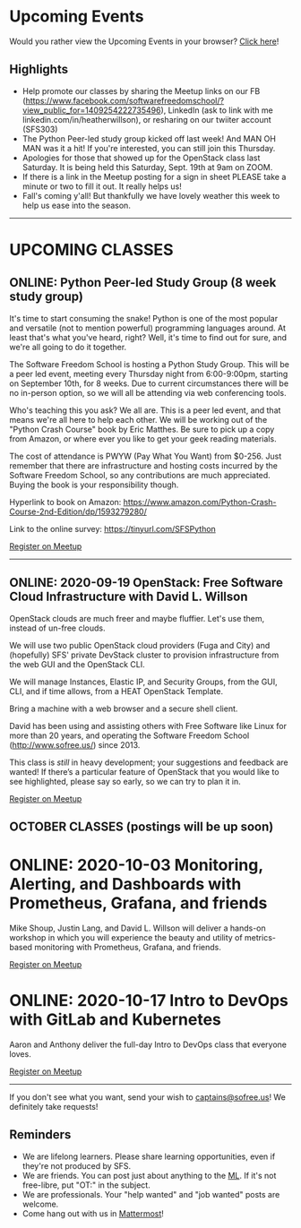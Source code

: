 # Upcoming Events

Would you rather view the Upcoming Events in your browser? [Click here](https://gitlab.com/sofreeus/sofreeus/blob/master/upcoming-events.md)!


## Highlights

* Help promote our classes by sharing the Meetup links on our FB (https://www.facebook.com/softwarefreedomschool/?view_public_for=1409254222735496), LinkedIn (ask to link with me linkedin.com/in/heatherwillson), or resharing on our twiiter account (SFS303)
* The Python Peer-led study group kicked off last week!  And MAN OH MAN was it a hit!  If you're interested, you can still join this Thursday.
* Apologies for those that showed up for the OpenStack class last Saturday.  It is being held this Saturday, Sept. 19th at 9am on ZOOM.
* If there is a link in the Meetup posting for a sign in sheet PLEASE take a minute or two to fill it out.  It really helps us!
* Fall's coming y'all!  But thankfully we have lovely weather this week to help us ease into the season. 

---

# UPCOMING CLASSES


## ONLINE: Python Peer-led Study Group (8 week study group)

It's time to start consuming the snake! Python is one of the most popular and versatile (not to mention powerful) programming languages around. At least that's what you've heard, right? Well, it's time to find out for sure, and we're all going to do it together.

The Software Freedom School is hosting a Python Study Group. This will be a peer led event, meeting every Thursday night from 6:00-9:00pm, starting on September 10th, for 8 weeks. Due to current circumstances there will be no in-person option, so we will all be attending via web conferencing tools.

Who's teaching this you ask? We all are. This is a peer led event, and that means we're all here to help each other. We will be working out of the "Python Crash Course" book by Eric Matthes. Be sure to pick up a copy from Amazon, or where ever you like to get your geek reading materials.

The cost of attendance is PWYW (Pay What You Want) from $0-256. Just remember that there are infrastructure and hosting costs incurred by the Software Freedom School, so any contributions are much appreciated. Buying the book is your responsibility though.

Hyperlink to book on Amazon: https://www.amazon.com/Python-Crash-Course-2nd-Edition/dp/1593279280/

Link to the online survey: https://tinyurl.com/SFSPython

[Register on Meetup](https://www.meetup.com/sofreeus/events/rjrlxrybcmbwb/)

---

## ONLINE: 2020-09-19 OpenStack: Free Software Cloud Infrastructure with David L. Willson

OpenStack clouds are much freer and maybe fluffier. Let's use them, instead of un-free clouds.

We will use two public OpenStack cloud providers (Fuga and City) and (hopefully) SFS' private DevStack cluster to provision infrastructure from the web GUI and the OpenStack CLI.

We will manage Instances, Elastic IP, and Security Groups, from the GUI, CLI, and if time allows, from a HEAT OpenStack Template.

Bring a machine with a web browser and a secure shell client.

David has been using and assisting others with Free Software like Linux for more than 20 years, and operating the Software Freedom School
(http://www.sofree.us/) since 2013.

This class is *still* in heavy development; your suggestions and feedback are wanted! If there’s a particular feature of OpenStack that you would like to see highlighted, please say so early, so we can try to plan it in.

[Register on Meetup](https://www.meetup.com/sofreeus/events/273214887/)

## OCTOBER CLASSES (postings will be up soon)

# ONLINE: 2020-10-03 Monitoring, Alerting, and Dashboards with Prometheus, Grafana, and friends

Mike Shoup, Justin Lang, and David L. Willson will deliver a hands-on workshop in which you will experience the beauty and utility of metrics-based monitoring with Prometheus, Grafana, and friends.

[Register on Meetup](https://www.meetup.com/sofreeus/events/273211086/)

# ONLINE: 2020-10-17 Intro to DevOps with GitLab and Kubernetes

Aaron and Anthony deliver the full-day Intro to DevOps class that everyone loves.

[Register on Meetup](https://www.meetup.com/sofreeus/events/273214581/)

---

If you don't see what you want, send your wish to captains@sofree.us! We definitely take requests!

## Reminders

* We are lifelong learners. Please share learning opportunities, even if they're not produced by SFS.
* We are friends. You can post just about anything to the [ML](http://lists.sofree.us/cgi-bin/mailman/listinfo/sfs). If it's not free-libre, put "OT:" in the subject.
* We are professionals. Your "help wanted" and "job wanted" posts are welcome.
* Come hang out with us in [Mattermost](http://mm.sofree.us/sfs-team/channels/town-square)!
